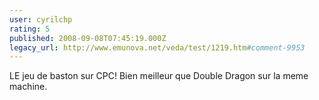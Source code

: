 ```yaml
---
user: cyrilchp
rating: 5
published: 2008-09-08T07:45:19.000Z
legacy_url: http://www.emunova.net/veda/test/1219.htm#comment-9953
---
```

LE jeu de baston sur CPC! Bien meilleur que Double Dragon sur la meme machine.